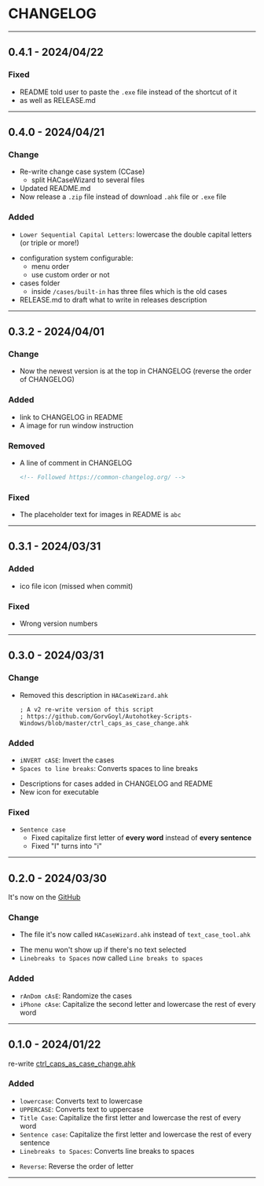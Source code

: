 <!-- CHANGELOG.md -->

# CHANGELOG

---

## 0.4.1 - 2024/04/22

### Fixed
- README told user to paste the `.exe` file instead of the shortcut of it
- as well as RELEASE.md

---

## 0.4.0 - 2024/04/21

### Change
- Re-write change case system (CCase)
  - split HACaseWizard to several files
- Updated README.md
- Now release a `.zip` file instead of download `.ahk` file or `.exe` file

### Added
+ `Lower Sequential Capital Letters`: lowercase the double capital letters (or triple or more!)

- configuration system
  configurable:
  - menu order
  - use custom order or not
- cases folder
  - inside `/cases/built-in` has three files which is the old cases
- RELEASE.md to draft what to write in releases description

---

## 0.3.2 - 2024/04/01

### Change
- Now the newest version is at the top in CHANGELOG
  (reverse the order of CHANGELOG)

### Added
- link to CHANGELOG in README
- A image for run window instruction

### Removed
- A line of comment in CHANGELOG
  ```html
  <!-- Followed https://common-changelog.org/ -->
  ```

### Fixed
- The placeholder text for images in README is `abc`

---

## 0.3.1 - 2024/03/31

### Added
- ico file icon (missed when commit)

### Fixed
- Wrong version numbers

---

## 0.3.0 - 2024/03/31

### Change
+ Removed this description in `HACaseWizard.ahk`
  ```ahk
  ; A v2 re-write version of this script
  ; https://github.com/GorvGoyl/Autohotkey-Scripts-Windows/blob/master/ctrl_caps_as_case_change.ahk
  ```

### Added
- `iNVERT cASE`: Invert the cases
- `Spaces to line breaks`: Converts spaces to line breaks

+ Descriptions for cases added in CHANGELOG and README
+ New icon for executable


### Fixed
- `Sentence case`
  - Fixed capitalize first letter of **every word** instead of **every sentence**
  - Fixed "I" turns into "i"

---

## 0.2.0 - 2024/03/30
It's now on the [GitHub](https://github.com/GhostShadow0316/HACaseWizard)

### Change
+ The file it's now called `HACaseWizard.ahk` instead of `text_case_tool.ahk`

- The menu won't show up if there's no text selected
- `Linebreaks to Spaces` now called `Line breaks to spaces`

### Added
- `rAnDom cAsE`: Randomize the cases
- `iPhone cAse`: Capitalize the second letter and lowercase the rest of every word

---

## 0.1.0 - 2024/01/22

re-write [ctrl_caps_as_case_change.ahk](https://github.com/GorvGoyl/Autohotkey-Scripts-Windows/blob/master/ctrl_caps_as_case_change.ahk)

### Added
- `lowercase`: Converts text to lowercase
- `UPPERCASE`: Converts text to uppercase
- `Title Case`: Capitalize the first letter and lowercase the rest of every word
- `Sentence case`: Capitalize the first letter and lowercase the rest of every sentence
- `Linebreaks to Spaces`: Converts line breaks to spaces

+ `Reverse`: Reverse the order of letter

---
